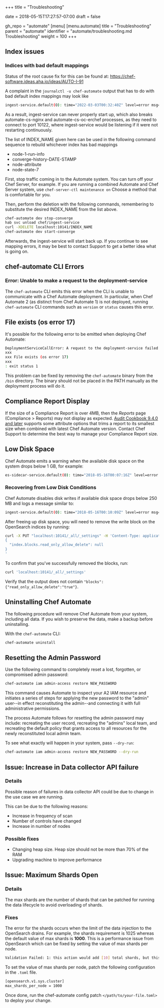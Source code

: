 +++
title = "Troubleshooting"

date = 2018-05-15T17:27:57-07:00
draft = false

gh_repo = "automate"
[menu]
  [menu.automate]
    title = "Troubleshooting"
    parent = "automate"
    identifier = "automate/troubleshooting.md Troubleshooting"
    weight = 100
+++

## Index issues

### Indices with bad default mappings

Status of the root cause fix for this can be found at: https://chef-software.ideas.aha.io/ideas/AUTO-I-91

A complaint in the `journalctl -u chef-automate` output that has to do with bad default index mappings may look like

```bash
ingest-service.default(O): time="2022-03-03T00:32:40Z" level=error msg="Failed initializing elasticsearch" error="Error creating index node-1-run-info with error: elastic: Error 400 (Bad Request): mapper [node_uuid] of different type, current_type [text], merged_type [keyword] [type=illegal_argument_exception]"
```

As a result, ingest-service can never properly start up, which also breaks automate-cs-nginx and automate-cs-oc-erchef processes, as they need to connect to port 10122, where ingest-service would be listening if it were not restarting continuously.

The list of INDEX_NAME given here can be used in the following command sequence to rebuild whichever index has bad mappings

* node-1-run-info
* converge-history-DATE-STAMP
* node-attribute
* node-state-7

First, stop traffic coming in to the Automate system. You can turn off your Chef Server, for example.
If you are running a combined Automate and Chef Server system, use `chef-server-ctl maintenance on`
Choose a method that is comfortable for you.

Then, perform the deletion with the following commands, remembering to substitute the desired INDEX_NAME from the list above.

```bash
chef-automate dev stop-converge
hab svc unload chef/ingest-service
curl -XDELETE localhost:10141/INDEX_NAME
chef-automate dev start-converge
```

Afterwards, the ingest-service will start back up.
If you continue to see mapping errors, it may be best to contact Support to get a better idea what is going on.

## chef-automate CLI Errors

### Error: Unable to make a request to the deployment-service

The `chef-automate` CLI emits this error when the CLI is unable to communicate with a Chef Automate deployment. In particular, when Chef Automate 2 (as distinct from Chef Automate 1) is not deployed, running `chef-automate` CLI commands such as `version` or `status` causes this error.

## File exists (os error 17)

It's possible for the following error to be emitted when deploying Chef Automate:

```bash
DeploymentServiceCallError: A request to the deployment-service failed: Request to configure deployment failed: rpc error: code = Unknown desc = failed to binlink command "chef-automate" in pkg "chef/automate-cli/0.1.0/20181212085335" - hab output: >> Binlinking chef-automate from chef/automate-cli/0.1.0/20181212085335 into /bin
xxx
xxx File exists (os error 17)
xxx
: exit status 1
```

This problem can be fixed by removing the `chef-automate` binary from the `/bin` directory. The binary
should not be placed in the PATH manually as the deployment process will do it.

## Compliance Report Display

If the size of a Compliance Report is over 4MB, then the _Reports_ page (Compliance > Reports) may not display as expected.
[Audit Cookbook 9.4.0 and later](https://github.com/chef-cookbooks/audit) supports some attribute options that trims a report to its smallest size when combined with latest Chef Automate version.
Contact Chef Support to determine the best way to manage your Compliance Report size.

## Low Disk Space

Chef Automate emits a warning when the available disk space on the system drops below 1 GB, for example:

```bash
es-sidecar-service.default(O): time="2018-05-16T00:07:16Z" level=error msg="Disk free below critical threshold" avail_bytes=43368448 host=127.0.0.1 mount="/ (overlay)" threshold_bytes=536870912 total_bytes=31361703936
```

### Recovering from Low Disk Conditions

Chef Automate disables disk writes if available disk space drops below 250 MB and logs a message similar to:

```bash
ingest-service.default(O): time="2018-05-16T00:10:09Z" level=error msg="Message failure" error="rpc error: code = Internal desc = elastic: Error 403 (Forbidden): blocked by: [FORBIDDEN/12/index read-only / allow delete (api)]; [type=cluster_block_exception] elastic: Error 403 (Forbidden): blocked by: [FORBIDDEN/12/index read-only / allow delete (api)]; [type=cluster_block_exception]"
```

After freeing up disk space, you will need to remove the write block on the OpenSearch indices by running:

```bash
curl -X PUT "localhost:10141/_all/_settings" -H 'Content-Type: application/json' -d'
{
  "index.blocks.read_only_allow_delete": null
}
'
```

To confirm that you've successfully removed the blocks, run:

```bash
curl 'localhost:10141/_all/_settings'
```

Verify that the output does not contain `"blocks":{"read_only_allow_delete":"true"}`.

## Uninstalling Chef Automate

The following procedure will remove Chef Automate from your system,
including all data. If you wish to preserve the data, make a backup
before uninstalling.

With the `chef-automate` CLI:

```bash
chef-automate uninstall
```

## Resetting the Admin Password

Use the following command to completely reset a lost, forgotten, or compromised admin password:

```bash
chef-automate iam admin-access restore NEW_PASSWORD
```

This command causes Automate to inspect your A2 IAM resource and initiates a series of steps for applying the new password to the "admin" user--in effect reconstituting the admin--and connecting it with full administrative permissions.

The process Automate follows for resetting the admin password may include: recreating the user record, recreating the "admins" local team, and recreating the default policy that grants access to all resources for the newly reconstituted local admin team.

To see what exactly will happen in your system, pass `--dry-run`:

```bash
chef-automate iam admin-access restore NEW_PASSWORD --dry-run
```

## Issue: Increase in Data collector API failure

### Details

Possible reason of failures in data collector API could be due to change in the use case we are running.

This can be due to the following reasons:

- Increase in frequency of scan
- Number of controls have changed
- Increase in number of nodes

### Possible fixes

- Changing heap size. Heap size should not be more than 70% of the RAM
- Upgrading machine to improve performance

## Issue: Maximum Shards Open

### Details

The max shards are the number of shards that can be patched for running the data lifecycle to avoid overloading of shards.

### Fixes

The error for the shards occurs when the limit of the data injection to the OpenSearch drains. For example, the shards requirement is 1025 whereas the default value of max shards is **1000**. This is a performance issue from OpenSearch which can be fixed by setting the value of max shards per node.

```bash
Validation Failed: 1: this action would add [10] total shards, but this cluster currently has [1997]/[2000] maximum shards open; [type=validation_exception]
```

To set the value of max shards per node, patch the following configuration in the `.toml` file.

```bash
[opensearch.v1.sys.cluster]
max_shards_per_node = 1000
```

Once done, run the chef-automate config patch `</path/to/your-file.toml>` to deploy your change.
